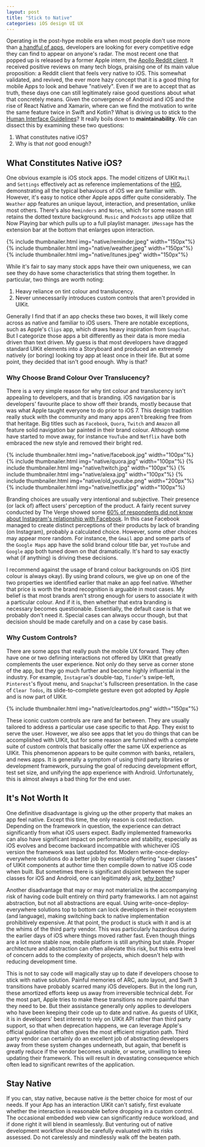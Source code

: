 ```yaml
---
layout: post
title: "Stick to Native"
categories: iOS design UI UX
---
```


Operating in the post-hype mobile era when most people don't use more than [a handful of apps][app count], developers are looking for every competitive edge they can find to appear on anyone's radar. The most recent one that popped up is released by a former Apple intern, the [Apollo Reddit client][apollo]. It received positive reviews on many tech blogs, praising one of its main value proposition: a Reddit client that feels very native to iOS. This somewhat validated, and revived, the ever more hazy concept that it is a good thing for mobile Apps to look and behave "natively". Even if we are to accept that as truth, these days one can still legitimately raise good questions about what that concretely means. Given the convergence of Android and iOS and the rise of React Native and Xamarin, where can we find the motivation to write the same feature twice in Swift and Kotlin? What is driving us to stick to the [Human Interface Guidelines][hig]? It really boils down to __maintainability__. We can dissect this by examining these two questions:

1. What constitutes native iOS?
1. Why is that _not_ good enough?

## What Constitutes Native iOS?
One obvious example is iOS stock apps. The model citizens of UIKit `Mail` and `Settings` effectively act as reference implementations of the [HIG][hig], demonstrating all the typical behaviours of iOS we are familiar with. However, it's easy to notice other Apple apps differ quite considerably. The `Weather` app features an unique layout, interaction, and presentation, unlike most others. There's also `Reminders` and `Notes`, which for some reason still retains the dotted texture background. `Music` and `Podcasts` app utilize that Now Playing bar which pulls up to a full playlist manager. `iMessage` has the extension bar at the bottom that enlarges upon interaction.

<div class="centered">
{% include thumbnailer.html img="native/reminder.jpeg" width="150px"%}
{% include thumbnailer.html img="native/weather.jpeg"  width="150px"%}
{% include thumbnailer.html img="native/itunes.jpeg"  width="150px"%}
</div>

While it's fair to say many stock apps have their own uniqueness, we can see they do have some characteristics that string them together. In particular, two things are worth noting:

1. Heavy reliance on tint colour and translucency.
1. Never unnecessarily introduces custom controls that aren't provided in UIKit.

Generally I find that if an app checks these two boxes, it will likely come across as native and familiar to iOS users. There are notable exceptions, such as Apple's `Clips` app, which draws heavy inspiration from `Snapchat`. But I categorize those apps a bit differently as their data is more media driven than text driven. My guess is that most developers have dragged standard UIKit elements into a Storyboard and produced an extremely natively (or boring) looking toy app at least once in their life. But at some point, they decided that isn't good enough. Why is that?

### Why Choose Brand Colour Over Translucency?
There is a very simple reason for why tint colour and translucency isn't appealing to developers, and that is branding. iOS navigation bar is developers' favourite place to show off their brands, mostly because that was what Apple taught everyone to do prior to iOS 7. This design tradition really stuck with the community and many apps aren't breaking free from that heritage. Big titles such as `Facebook`, `Quora`, `Twitch` and `Amazon` all feature solid navigation bar painted in their brand colour. Although some have started to move away, for instance `YouTube` and `Netflix` have both embraced the new style and removed their bright red.

<div class="centered">
{% include thumbnailer.html img="native/facebook.jpg" width="100px"%}
{% include thumbnailer.html img="native/quora.jpg" width="100px"%}
{% include thumbnailer.html img="native/twitch.jpg" width="100px"%}
{% include thumbnailer.html img="native/alexa.jpg" width="100px"%}
{% include thumbnailer.html img="native/old_youtube.png" width="200px"%}
{% include thumbnailer.html img="native/netflix.jpg" width="100px"%}
</div>

Branding choices are usually very intentional and subjective. Their presence (or lack of) affect users' perception of the product. A fairly recent survey conducted by The Verge showed some [60% of respondents did not know about Instagram's relationship with Facebook][verge]. In this case Facebook managed to create distinct perceptions of their products by lack of branding (on Instagram), probably a calculated choice. However, some other choices may appear more random. For instance, the `Gmail` app and some parts of the `Google Maps` app have the solid brand colour title bar, yet `YouTube` and `Google` app both tuned down on that dramatically. It's hard to say exactly what (if anything) is driving these decisions.

I recommend against the usage of brand colour backgrounds on iOS (tint colour is always okay). By using brand colours, we give up on one of the two properties we identified earlier that make an app feel native. Whether that price is worth the brand recognition is arguable in most cases. My belief is that most brands aren't strong enough for users to associate it with a particular colour. And if it is, then whether that extra branding is necessary becomes questionable. Essentially, the default case is that we probably don't need it. Special cases can always occur though, but that decision should be made carefully and on a case by case basis.

### Why Custom Controls?
There are some apps that really push the mobile UX forward. They often have one or two defining interactions not offered by UIKit that greatly complements the user experience. Not only do they serve as corner stone of the app, but they go much further and become highly influential in the industry. For example, `Instagram`'s double-tap, `Tinder`'s swipe-left, `Pinterest`'s flyout menu, and `Snapchat`'s fullscreen presentation. In the case of `Clear Todos`, its slide-to-complete gesture even got adopted by Apple and is now part of UIKit. 

<div class="centered">
{% include thumbnailer.html img="native/cleartodos.png"  width="150px"%}
</div>

These iconic custom controls are rare and far between. They are usually tailored to address a particular use case specific to that App. They exist to serve the user. However, we also see apps that let you do things that can be accomplished with UIKit, but for some reason are furnished with a complete suite of custom controls that basically offer the same UX experience as UIKit. This phenomenon appears to be quite common with banks, retailers, and news apps. It is generally a symptom of using third party libraries or development framework, pursuing the goal of reducing development effort, test set size, and unifying the app experience with Android. Unfortunately, this is almost always a bad thing for the end user.

## It's Not Worth It
One definitive disadvantage is giving up the other property that makes an app feel native. Except this time, the only reason is cost reduction. Depending on the framework in question, the experience can detract significantly from what iOS users expect. Badly implemented frameworks can also have significant impact on performance and stability, especially as iOS evolves and become backward incompatible with whichever iOS version the framework was last updated for. Modern write-once-deploy-everywhere solutions do a better job by essentially offering "super classes" of UIKit components at author time then compile down to native iOS code when built. But sometimes there is significant disjoint between the super classes for iOS and Android, one can legitimately ask, [why bother][xamarin]?

Another disadvantage that may or may not materialize is the accompanying risk of having code built entirely on third party frameworks. I am not against abstraction, but not all abstractions are equal. Using write-once-deploy-everywhere solutions top to bottom can lock developers in their ecosystem (and language), making switching back to native implementation prohibitively expensive. At that point, the product is stuck with it and is at the whims of the third party vendor. This was particularly hazardous during the earlier days of iOS where things moved rather fast. Even though things are a lot more stable now, mobile platform is still anything but stale. Proper architecture and abstraction can often alleviate this risk, but this extra level of concern adds to the complexity of projects, which doesn't help with reducing development time.

This is not to say code will magically stay up to date if developers choose to stick with native solution. Painful memories of ARC, auto layout, and Swift 3 transitions have probably scarred many iOS developers. But in the long run, these amortized efforts keep us away from irreversible technical debt. For the most part, Apple tries to make these transitions no more painful than they need to be. But their assistance generally only applies to developers who have been keeping their code up to date and native. As guests of UIKit, it is in developers' best interest to rely on UIKit API rather than third party support, so that when deprecation happens, we can leverage Apple's official guideline that often gives the most efficient migration path. Third party vendor can certainly do an excellent job of abstracting developers away from these system changes underneath, but again, that benefit is greatly reduce if the vendor becomes unable, or worse, unwilling to keep updating their framework. This will result in devastating consequence which often lead to significant rewrites of the application.

## Stay Native
If you can, stay native, because native _is_ the better choice for most of our needs.  If your App has an interaction UIKit can't satisfy, first evaluate whether the interaction is reasonable before dropping in a custom control. The occasional embedded web view can significantly reduce workload, and if done right it will blend in seamlessly. But venturing out of native development workflow should be carefully evaluated with its risks assessed. Do not carelessly and mindlessly walk off the beaten path.

[app count]: https://www.emarketer.com/Article/How-Many-Apps-Do-Smartphone-Owners-Use/1013309
[apollo]: https://apolloapp.io
[hig]: https://developer.apple.com/ios/human-interface-guidelines/overview/themes/
[youtube]: http://photos2.insidercdn.com/gallery/14490-10077-151005-YouTube-l.jpg
[verge]: https://www.theverge.com/2017/10/27/16552620/facebook-trust-survey-usage-popularity-fake-news
[xamarin]: https://developer.xamarin.com/api/root/MonoAndroid-lib/

<script src="{{site.baseurl}}/assets/thumbnailViewer.min.js"></script>
<link rel="stylesheet" href="{{site.baseurl}}/assets/thumbnailer.css">

